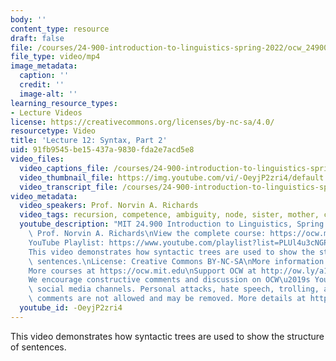 ```yaml
---
body: ''
content_type: resource
draft: false
file: /courses/24-900-introduction-to-linguistics-spring-2022/ocw_24900_lecture12_2022mar15_360p_16_9.mp4
file_type: video/mp4
image_metadata:
  caption: ''
  credit: ''
  image-alt: ''
learning_resource_types:
- Lecture Videos
license: https://creativecommons.org/licenses/by-nc-sa/4.0/
resourcetype: Video
title: 'Lecture 12: Syntax, Part 2'
uid: 91fb9545-be15-437a-9830-fda2e7acd5e8
video_files:
  video_captions_file: /courses/24-900-introduction-to-linguistics-spring-2022/1q19CKqBXkYc1Zd9ak_IanfaZYPlTjOJ7_transcript.webvtt
  video_thumbnail_file: https://img.youtube.com/vi/-OeyjP2zri4/default.jpg
  video_transcript_file: /courses/24-900-introduction-to-linguistics-spring-2022/1q19CKqBXkYc1Zd9ak_IanfaZYPlTjOJ7_transcript.pdf
video_metadata:
  video_speakers: Prof. Norvin A. Richards
  video_tags: recursion, competence, ambiguity, node, sister, mother, constituent
  youtube_description: "MIT 24.900 Introduction to Linguistics, Spring 2022\nInstructor:\
    \ Prof. Norvin A. Richards\nView the complete course: https://ocw.mit.edu/courses/introduction-to-linguistics-spring-2022/\n\
    YouTube Playlist: https://www.youtube.com/playlist?list=PLUl4u3cNGP63BZGNOqrF2qf_yxOjuG35j\n\
    This video demonstrates how syntactic trees are used to show the structure of\
    \ sentences.\nLicense: Creative Commons BY-NC-SA\nMore information at https://ocw.mit.edu/terms\n\
    More courses at https://ocw.mit.edu\nSupport OCW at http://ow.ly/a1If50zVRlQ\n\
    We encourage constructive comments and discussion on OCW\u2019s YouTube and other\
    \ social media channels. Personal attacks, hate speech, trolling, and inappropriate\
    \ comments are not allowed and may be removed. More details at https://ocw.mit.edu/comments.\n"
  youtube_id: -OeyjP2zri4
---
```

This video demonstrates how syntactic trees are used to show the structure of sentences.